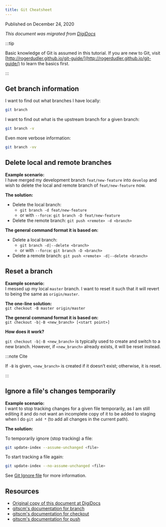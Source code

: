 ```yaml
---
title: Git Cheatsheet
---
```


Published on December 24, 2020

_This document was migrated from [DigiDocs](https://digipie.github.io/digidocs/git/cheat-sheet/)_

:::tip

Basic knowledge of Git is assumed in this tutorial. If you are new to Git, visit [http://rogerdudler.github.io/git-guide/](http://rogerdudler.github.io/git-guide/) to learn the basics first.

:::

## Get branch information

I want to find out what branches I have locally:

```bash
git branch
```

I want to find out what is the upstream branch for a given branch:

```bash
git branch -v
```

Even more verbose information:

```bash
git branch -vv
```

## Delete local and remote branches

**Example scenario:**  
I have merged my development branch `feat/new-feature` into `develop` and wish to delete the local and remote branch of `feat/new-feature` now.

**The solution:**

- Delete the local branch:
  - `git branch -d feat/new-feature`
  - or with `--force`: `git branch -D feat/new-feature`
- Delete the remote branch: `git push <remote> -d <branch>`

**The general command format it is based on:**

- Delete a local branch:
  - `git branch -d|--delete <branch>`
  - or with `--force`: `git branch -D <branch>`
- Delete a remote branch: `git push <remote> -d|--delete <branch>`

## Reset a branch

**Example scenario:**  
I messed up my local `master` branch. I want to reset it such that it will revert to being the same as `origin/master`.

**The one-line solution:**  
`git checkout -B master origin/master`

**The general command format it is based on:**  
`git checkout -b|-B <new_branch> [<start point>]`

**How does it work?**

`git checkout -b|-B <new_branch>` is typically used to create and switch to a new branch. However, if `<new_branch>` already exists, it will be reset instead.

:::note Cite

If `-B` is given, `<new_branch>` is created if it doesn’t exist; otherwise, it is reset.

:::

## Ignore a file's changes temporarily

**Example scenario:**  
I want to stop tracking changes for a given file temporarily, as I am still editing it and do not want an incomplete copy of it to be added to staging when I do `git add *` (to add all changes in the current path).

**The solution:**

To temporarily ignore (stop tracking) a file:

```bash
git update-index --assume-unchanged <file>
```

To start tracking a file again:

```bash
git update-index --no-assume-unchanged <file>
```

See [Git Ignore file](git-ignore-file#using-git-update-index) for more information.

## Resources

- [Original copy of this document at DigiDocs](https://digipie.github.io/digidocs/git/cheat-sheet/)
- [gitscm's documentation for branch](https://git-scm.com/docs/git-branch)
- [gitscm's documentation for checkout](https://git-scm.com/docs/git-checkout)
- [gitscm's documentation for push](https://git-scm.com/docs/git-push)
